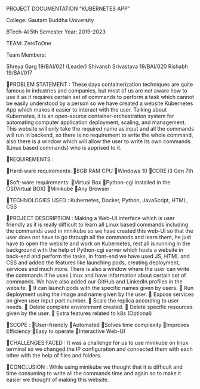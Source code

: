 
PROJECT
DOCUMENTATION
“KUBERNETES APP”

College: Gautam Buddha University

BTech-AI 5th Semester  Year: 2019-2023


TEAM: ZeroToOne

Team Members:

Shreya Garg   19/BAI/021 (Leader)
Shivansh Srivastava   19/BAI/020
Rishabh   19/BAI/017




PROBLEM  STATEMENT : 
These days containerization techniques are quite famous in industries and companies, but most of us are not aware how to use it as it requires certain set of commands to perform a task which cannot be easily understood by a person so we have created a website Kubernetes App which makes it easier to interact with the user.
Talking about Kubernetes, it is an open-source container-orchestration system for automating computer application deployment, scaling, and management.
This website will only take the required name as input and all the commands will run in backend, so there is no requirement to write the whole command, also there is a window which will allow the user to write its own commands (Linux based commands) who is apprised to it.

REQUIREMENTS :

Hard-ware requirements: 
8GB RAM CPU
Windows 10 
CORE i3 Gen 7th

Soft-ware requirements: 
Virtual Box
Python-cgi installed in the OS(Virtual BOX)
Minikube
Any Browser


TECHNOLOGIES USED : Kubernetes, Docker, Python, JavaScript, HTML, CSS



PROJECT DESCRIPTION : 
Making a Web-UI interface which is user friendly as it is really difficult to learn all Linux based commands including the commands used in minikube so we have created this web-UI so that the user does not have to go through all the commands and learn them, he just have to open the website and work on Kubernetes, rest all is running in the background with the help of Python-cgi server which hosts a website in back-end and perform the tasks, in front-end we have used JS, HTML and CSS and added the features like launching pods, creating deployment, services and much more.
There is also a window where the user can write the commands if he uses Linux and have information about certain set of commands.
We have also added our GitHub and LinkedIn profiles in the website.
 It can launch pods with the specific names given by users.
 Run deployment using the image and name given by the user.
 Expose services on given user input port number.
 Scale the replica according to user needs.
 Delete complete environment created.
 Delete specific resources given by the user.
 Extra features related to k8s (Optional)



SCOPE :
User-friendly
Automated
Solves time complexity
Improves Efficiency
Easy to operate
Interactive Web-UI

CHALLENGES FACED :
It was a challenge for us to use minikube on linux terminal so we changed the IP configuration and connected them with each other with the help of files and folders.

CONCLUSION :
While using minikube we thought that it is difficult and time consuming to write all the commands time and again so to make it easier we thought of making this website.

